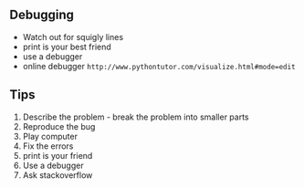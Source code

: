 ## Debugging
- Watch out for squigly lines
- print is your best friend
- use a debugger
- online debugger ```http://www.pythontutor.com/visualize.html#mode=edit```

## Tips
1. Describe the problem - break the problem into smaller parts
2. Reproduce the bug
3. Play computer
4. Fix the errors
5. print is your friend
6. Use a debugger
7. Ask stackoverflow